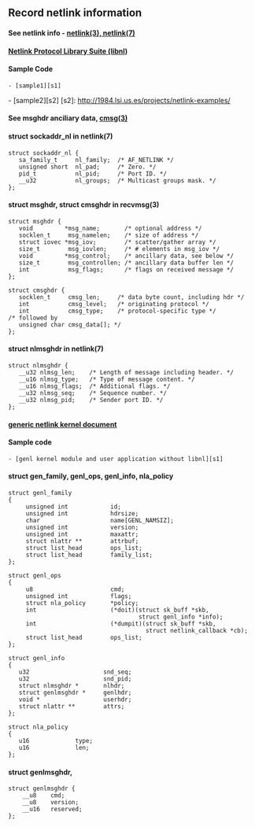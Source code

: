 Record netlink information
------------------------------------------
#### See netlink info - [netlink(3), netlink(7)][man-page]
[man-page]: https://www.kernel.org/doc/man-pages/

#### [Netlink Protocol Library Suite (libnl)][libnl-web]
[libnl-web]: https://www.infradead.org/~tgr/libnl/

#### Sample Code

	- [sample1][s1]
[s1]: http://linux-development-for-fresher.blogspot.tw/2012/05/understanding-netlink-socket.html
	- [sample2][s2]
[s2]: http://1984.lsi.us.es/projects/netlink-examples/
	

#### See msghdr anciliary data, [cmsg(3)][man-page]

#### struct sockaddr_nl in netlink(7)

	struct sockaddr_nl {
	   sa_family_t     nl_family;  /* AF_NETLINK */
	   unsigned short  nl_pad;     /* Zero. */
	   pid_t           nl_pid;     /* Port ID. */
	   __u32           nl_groups;  /* Multicast groups mask. */
	};

#### struct msghdr, struct cmsghdr in recvmsg(3)

	struct msghdr {
	   void         *msg_name;       /* optional address */
	   socklen_t     msg_namelen;    /* size of address */
	   struct iovec *msg_iov;        /* scatter/gather array */
	   size_t        msg_iovlen;     /* # elements in msg_iov */
	   void         *msg_control;    /* ancillary data, see below */
	   size_t        msg_controllen; /* ancillary data buffer len */
	   int           msg_flags;      /* flags on received message */
	};

	struct cmsghdr {
	   socklen_t     cmsg_len;     /* data byte count, including hdr */
	   int           cmsg_level;   /* originating protocol */
	   int           cmsg_type;    /* protocol-specific type */
	/* followed by
	   unsigned char cmsg_data[]; */
	};

#### struct nlmsghdr in netlink(7)

	struct nlmsghdr {
	   __u32 nlmsg_len;    /* Length of message including header. */
	   __u16 nlmsg_type;   /* Type of message content. */
	   __u16 nlmsg_flags;  /* Additional flags. */
	   __u32 nlmsg_seq;    /* Sequence number. */
	   __u32 nlmsg_pid;    /* Sender port ID. */
	};

#### [generic netlink kernel document][genl-ker]
[genl-ker]: http://www.linuxfoundation.org/collaborate/workgroups/networking/generic_netlink_howto


#### Sample code

	- [genl kernel module and user application without libnl][s1]
[s1]: http://www.electronicsfaq.com/2014/02/generic-netlink-sockets-example-code.html

#### struct gen_family, genl_ops, genl_info, nla_policy

	struct genl_family
	{
	     unsigned int            id;
	     unsigned int            hdrsize;
	     char                    name[GENL_NAMSIZ];
	     unsigned int            version;
	     unsigned int            maxattr;
	     struct nlattr **        attrbuf;
	     struct list_head        ops_list;
	     struct list_head        family_list;
	};
	
	struct genl_ops
	{
	     u8                      cmd;
	     unsigned int            flags;
	     struct nla_policy       *policy;
	     int                     (*doit)(struct sk_buff *skb,
	                                     struct genl_info *info);
	     int                     (*dumpit)(struct sk_buff *skb,
	                                       struct netlink_callback *cb);
	     struct list_head        ops_list;
	};

	struct genl_info
	{
	   u32                     snd_seq;
	   u32                     snd_pid;
	   struct nlmsghdr *       nlhdr;
	   struct genlmsghdr *     genlhdr;
	   void *                  userhdr;
	   struct nlattr **        attrs;
	};

	struct nla_policy
	{
	   u16             type;
	   u16             len;
	};	

#### struct genlmsghdr,

	struct genlmsghdr {
	    __u8    cmd;
	    __u8    version;
	    __u16   reserved;
	};



